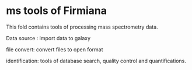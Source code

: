 # ms tools of Firmiana

This fold contains tools of processing mass spectrometry data.

Data source : import data to galaxy

file convert: convert files to open format

identification: tools of database search, quality control and quantifications.

